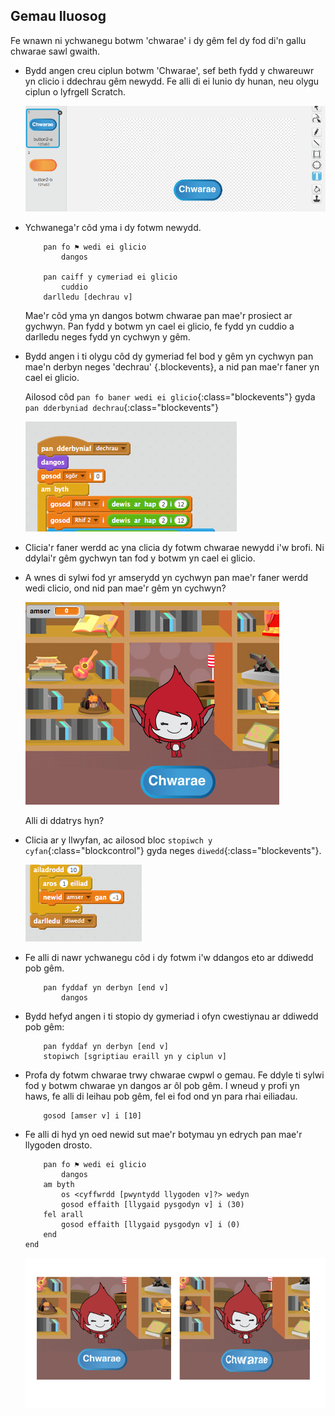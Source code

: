 ## Gemau lluosog

Fe wnawn ni ychwanegu botwm 'chwarae' i dy gêm fel dy fod di'n gallu chwarae sawl gwaith.

+ Bydd angen creu ciplun botwm 'Chwarae', sef beth fydd y chwareuwr yn clicio i ddechrau gêm newydd. Fe alli di ei lunio dy hunan, neu olygu ciplun o lyfrgell Scratch.

	![screenshot](images/brain-play.png)

+ Ychwanega'r côd yma i dy fotwm newydd.

	```blocks
		pan fo ⚑ wedi ei glicio
			dangos

		pan caiff y cymeriad ei glicio
			cuddio
		darlledu [dechrau v]

	```

	Mae'r côd yma yn dangos botwm chwarae pan mae'r prosiect ar gychwyn. Pan fydd y botwm yn cael ei glicio, fe fydd yn cuddio a darlledu neges fydd yn cychwyn y gêm.

+ Bydd angen i ti olygu côd dy gymeriad fel bod y gêm yn cychwyn pan mae'n derbyn neges 'dechrau' {.blockevents}, a nid pan mae'r faner yn cael ei glicio.

	Ailosod côd `pan fo baner wedi ei glicio`{:class="blockevents"} gyda `pan dderbyniad dechrau`{:class="blockevents"}

	![screenshot](images/brain-start.png)

+ Clicia'r faner werdd ac yna clicia dy fotwm chwarae newydd i'w brofi. Ni ddylai'r gêm gychwyn tan fod y botwm yn cael ei glicio.

+ A wnes di sylwi fod yr amserydd yn cychwyn pan mae'r faner werdd wedi clicio, ond nid pan mae'r gêm yn cychwyn?

	![screenshot](images/brain-timer-bug.png)

	Alli di ddatrys hyn?

+ Clicia ar y llwyfan, ac ailosod bloc `stopiwch y cyfan`{:class="blockcontrol"} gyda neges `diwedd`{:class="blockevents"}.

	![screenshot](images/brain-end.png)

+ Fe alli di nawr ychwanegu côd i dy fotwm i'w ddangos eto ar ddiwedd pob gêm.

	```blocks
		pan fyddaf yn derbyn [end v]
			dangos
	```

+ Bydd hefyd angen i ti stopio dy gymeriad i ofyn cwestiynau ar ddiwedd pob gêm:

	```blocks
		pan fyddaf yn derbyn [end v]
		stopiwch [sgriptiau eraill yn y ciplun v]
	```

+ Profa dy fotwm chwarae trwy chwarae cwpwl o gemau. Fe ddyle ti sylwi fod y botwm chwarae yn dangos ar ôl pob gêm. I wneud y profi yn haws, fe alli di leihau pob gêm, fel ei fod ond yn para rhai eiliadau.

	```blocks
		gosod [amser v] i [10]
	```

+ Fe alli di hyd yn oed newid sut mae'r botymau yn edrych pan mae'r llygoden drosto.

	```blocks
		pan fo ⚑ wedi ei glicio
			dangos
		am byth
   			os <cyffwrdd [pwyntydd llygoden v]?> wedyn
      		gosod effaith [llygaid pysgodyn v] i (30)
   		fel arall
      		gosod effaith [llygaid pysgodyn v] i (0)
   		end
	end
	```

	![screenshot](images/brain-fisheye.png)
